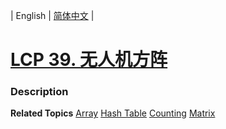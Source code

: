 | English | [简体中文](README.md) |

# [LCP 39. 无人机方阵](https://leetcode-cn.com/problems/0jQkd0)
 ### Description

**Related Topics**  [Array](https://leetcode-cn.com/tag/array) [Hash Table](https://leetcode-cn.com/tag/hash-table) [Counting](https://leetcode-cn.com/tag/counting) [Matrix](https://leetcode-cn.com/tag/matrix) 